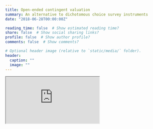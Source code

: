```yaml
---
title: Open-ended contingent valuation
summary: An alternative to dichotomous choice survey instruments
date: "2018-06-28T00:00:00Z"

reading_time: false  # Show estimated reading time?
share: false  # Show social sharing links?
profile: false  # Show author profile?
comments: false  # Show comments?

# Optional header image (relative to `static/media/` folder).
header:
  caption: ""
  image: ""
---
```


<iframe src="https://connect.my_domain.com/my_app" width: 100%; height: 500px;">
